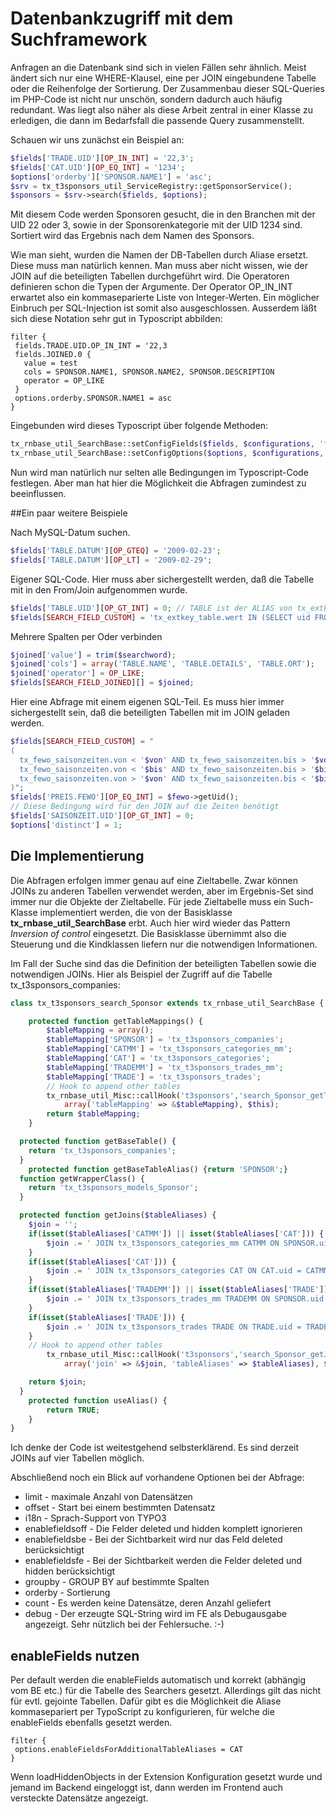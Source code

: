 # Datenbankzugriff mit dem Suchframework

Anfragen an die Datenbank sind sich in vielen Fällen sehr ähnlich. Meist ändert sich nur eine WHERE-Klausel, eine per JOIN eingebundene Tabelle oder die Reihenfolge der Sortierung. Der Zusammenbau dieser SQL-Queries im PHP-Code ist nicht nur unschön, sondern dadurch auch häufig redundant. Was liegt also näher als diese Arbeit zentral in einer Klasse zu erledigen, die dann im Bedarfsfall die passende Query zusammenstellt.

Schauen wir uns zunächst ein Beispiel an:
```php
$fields['TRADE.UID'][OP_IN_INT] = '22,3';
$fields['CAT.UID'][OP_EQ_INT] = '1234';
$options['orderby']['SPONSOR.NAME1'] = 'asc';
$srv = tx_t3sponsors_util_ServiceRegistry::getSponsorService();
$sponsors = $srv->search($fields, $options);
```

Mit diesem Code werden Sponsoren gesucht, die in den Branchen mit der UID 22 oder 3, sowie in der Sponsorenkategorie mit der UID 1234 sind. Sortiert wird das Ergebnis nach dem Namen des Sponsors.

Wie man sieht, wurden die Namen der DB-Tabellen durch Aliase ersetzt. Diese muss man natürlich kennen. Man muss aber nicht wissen, wie der JOIN auf die beteiligten Tabellen durchgeführt wird. Die Operatoren definieren schon die Typen der Argumente. Der Operator OP_IN_INT erwartet also ein kommaseparierte Liste von Integer-Werten. Ein möglicher Einbruch per SQL-Injection ist somit also ausgeschlossen. Ausserdem läßt sich diese Notation sehr gut in Typoscript abbilden:

```
filter {
 fields.TRADE.UID.OP_IN_INT = '22,3
 fields.JOINED.0 {
   value = test
   cols = SPONSOR.NAME1, SPONSOR.NAME2, SPONSOR.DESCRIPTION
   operator = OP_LIKE
 }
 options.orderby.SPONSOR.NAME1 = asc
}
```
Eingebunden wird dieses Typoscript über folgende Methoden:
```php
tx_rnbase_util_SearchBase::setConfigFields($fields, $configurations, 'filter.fields.');
tx_rnbase_util_SearchBase::setConfigOptions($options, $configurations, 'filter.options.');
```

Nun wird man natürlich nur selten alle Bedingungen im Typoscript-Code festlegen. Aber man hat hier die Möglichkeit die Abfragen zumindest zu beeinflussen.

##Ein paar weitere Beispiele

Nach MySQL-Datum suchen.
```php
$fields['TABLE.DATUM'][OP_GTEQ] = '2009-02-23';
$fields['TABLE.DATUM'][OP_LT] = '2009-02-29';
```
Eigener SQL-Code. Hier muss aber sichergestellt werden, daß die Tabelle mit in den From/Join aufgenommen wurde.
```php
$fields['TABLE.UID'][OP_GT_INT] = 0; // TABLE ist der ALIAS von tx_extkey_table
$fields[SEARCH_FIELD_CUSTOM] = 'tx_extkey_table.wert IN (SELECT uid FROM tx_extkey_table2 WHERE...)';
```
Mehrere Spalten per Oder verbinden
```php
$joined['value'] = trim($searchword);
$joined['cols'] = array('TABLE.NAME', 'TABLE.DETAILS', 'TABLE.ORT');
$joined['operator'] = OP_LIKE;
$fields[SEARCH_FIELD_JOINED][] = $joined;
```
Hier eine Abfrage mit einem eigenen SQL-Teil. Es muss hier immer sichergestellt sein, daß die beteiligten Tabellen mit im JOIN geladen werden.
```php
$fields[SEARCH_FIELD_CUSTOM] = "
(
  tx_fewo_saisonzeiten.von < '$von' AND tx_fewo_saisonzeiten.bis > '$von' OR
  tx_fewo_saisonzeiten.von < '$bis' AND tx_fewo_saisonzeiten.bis > '$bis' OR
  tx_fewo_saisonzeiten.von > '$von' AND tx_fewo_saisonzeiten.bis < '$bis'
)";
$fields['PREIS.FEWO'][OP_EQ_INT] = $fewo->getUid();
// Diese Bedingung wird für den JOIN auf die Zeiten benötigt
$fields['SAISONZEIT.UID'][OP_GT_INT] = 0;
$options['distinct'] = 1;
```

## Die Implementierung

Die Abfragen erfolgen immer genau auf eine Zieltabelle. Zwar können JOINs zu anderen Tabellen verwendet werden, aber im Ergebnis-Set sind immer nur die Objekte der Zieltabelle. Für jede Zieltabelle muss ein Such-Klasse implementiert werden, die von der Basisklasse **tx_rnbase_util_SearchBase** erbt. Auch hier wird wieder das Pattern *Inversion of control* eingesetzt. Die Basisklasse übernimmt also die Steuerung und die Kindklassen liefern nur die notwendigen Informationen.

Im Fall der Suche sind das die Definition der beteiligten Tabellen sowie die notwendigen JOINs. Hier als Beispiel der Zugriff auf die Tabelle tx_t3sponsors_companies:

```php
class tx_t3sponsors_search_Sponsor extends tx_rnbase_util_SearchBase {

	protected function getTableMappings() {
		$tableMapping = array();
		$tableMapping['SPONSOR'] = 'tx_t3sponsors_companies';
		$tableMapping['CATMM'] = 'tx_t3sponsors_categories_mm';
		$tableMapping['CAT'] = 'tx_t3sponsors_categories';
		$tableMapping['TRADEMM'] = 'tx_t3sponsors_trades_mm';
		$tableMapping['TRADE'] = 'tx_t3sponsors_trades';
		// Hook to append other tables
		tx_rnbase_util_Misc::callHook('t3sponsors','search_Sponsor_getTableMapping_hook',
			array('tableMapping' => &$tableMapping), $this);
		return $tableMapping;
	}

  protected function getBaseTable() {
  	return 'tx_t3sponsors_companies';
  }
	protected function getBaseTableAlias() {return 'SPONSOR';}
  function getWrapperClass() {
  	return 'tx_t3sponsors_models_Sponsor';
  }

  protected function getJoins($tableAliases) {
  	$join = '';
    if(isset($tableAliases['CATMM']) || isset($tableAliases['CAT'])) {
    	$join .= ' JOIN tx_t3sponsors_categories_mm CATMM ON SPONSOR.uid = CATMM.uid_foreign AND CATMM.tablenames = \'tx_t3sponsors_companies\'';
    }
    if(isset($tableAliases['CAT'])) {
    	$join .= ' JOIN tx_t3sponsors_categories CAT ON CAT.uid = CATMM.uid_local';
    }
    if(isset($tableAliases['TRADEMM']) || isset($tableAliases['TRADE'])) {
    	$join .= ' JOIN tx_t3sponsors_trades_mm TRADEMM ON SPONSOR.uid = TRADEMM.uid_foreign AND TRADEMM.tablenames = \'tx_t3sponsors_companies\'';
    }
    if(isset($tableAliases['TRADE'])) {
    	$join .= ' JOIN tx_t3sponsors_trades TRADE ON TRADE.uid = TRADEMM.uid_local';
    }
    // Hook to append other tables
		tx_rnbase_util_Misc::callHook('t3sponsors','search_Sponsor_getJoins_hook',
			array('join' => &$join, 'tableAliases' => $tableAliases), $this);

    return $join;
  }
	protected function useAlias() {
		return TRUE;
	}
}
```

Ich denke der Code ist weitestgehend selbsterklärend. Es sind derzeit JOINs auf vier Tabellen möglich.

Abschließend noch ein Blick auf vorhandene Optionen bei der Abfrage:

* limit - maximale Anzahl von Datensätzen
* offset - Start bei einem bestimmten Datensatz
* i18n - Sprach-Support von TYPO3
* enablefieldsoff - Die Felder deleted und hidden komplett ignorieren
* enablefieldsbe - Bei der Sichtbarkeit wird nur das Feld deleted berücksichtigt
* enablefieldsfe - Bei der Sichtbarkeit werden die Felder deleted und hidden berücksichtigt
* groupby - GROUP BY auf bestimmte Spalten
* orderby - Sortierung
* count - Es werden keine Datensätze, deren Anzahl geliefert
* debug - Der erzeugte SQL-String wird im FE als Debugausgabe angezeigt. Sehr nützlich bei der Fehlersuche. :-)


## enableFields nutzen
Per default werden die enableFields automatisch und korrekt (abhängig vom BE etc.) für die Tabelle des Searchers gesetzt. Allerdings gilt das nicht für evtl. gejointe Tabellen. Dafür gibt es die Möglichkeit die Aliase kommasepariert per TypoScript zu konfigurieren, für welche die enableFields ebenfalls gesetzt werden.

```
filter {
 options.enableFieldsForAdditionalTableAliases = CAT
}
```
Wenn loadHiddenObjects in der Extension Konfiguration gesetzt wurde und jemand im Backend eingeloggt ist, dann werden
im Frontend auch versteckte Datensätze angezeigt.
